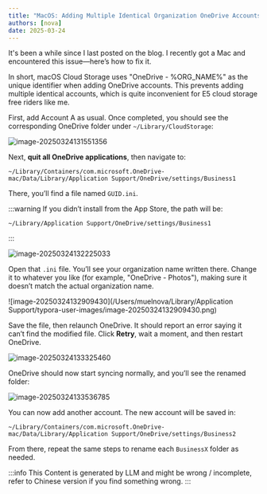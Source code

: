 ```yaml
---
title: "MacOS: Adding Multiple Identical Organization OneDrive Accounts"
authors: [nova]
date: 2025-03-24
---
```


It's been a while since I last posted on the blog. I recently got a Mac and encountered this issue—here’s how to fix it.

In short, macOS Cloud Storage uses "OneDrive - %ORG_NAME%" as the unique identifier when adding OneDrive accounts. This prevents adding multiple identical accounts, which is quite inconvenient for E5 cloud storage free riders like me.

<!--truncate-->

First, add Account A as usual. Once completed, you should see the corresponding OneDrive folder under `~/Library/CloudStorage`:

![image-20250324131551356](https://oss.nova.gal/img/image-20250324131551356.png)

Next, **quit all OneDrive applications**, then navigate to:

```
~/Library/Containers/com.microsoft.OneDrive-mac/Data/Library/Application Support/OneDrive/settings/Business1
```

There, you’ll find a file named `GUID.ini`.

:::warning
If you didn’t install from the App Store, the path will be:

```
~/Library/Application Support/OneDrive/settings/Business1
```
:::

![image-20250324132225033](https://oss.nova.gal/img/image-20250324132225033.png)

Open that `.ini` file. You’ll see your organization name written there. Change it to whatever you like (for example, "OneDrive - Photos"), making sure it doesn’t match the actual organization name.

![image-20250324132909430](/Users/muelnova/Library/Application Support/typora-user-images/image-20250324132909430.png)

Save the file, then relaunch OneDrive. It should report an error saying it can’t find the modified file. Click **Retry**, wait a moment, and then restart OneDrive.

![image-20250324133325460](https://oss.nova.gal/img/image-20250324133325460.png)

OneDrive should now start syncing normally, and you’ll see the renamed folder:

![image-20250324133536785](https://oss.nova.gal/img/image-20250324133536785.png)

You can now add another account. The new account will be saved in:

```
~/Library/Containers/com.microsoft.OneDrive-mac/Data/Library/Application Support/OneDrive/settings/Business2
```

From there, repeat the same steps to rename each `BusinessX` folder as needed.

:::info
This Content is generated by LLM and might be wrong / incomplete, refer to Chinese version if you find something wrong.
:::

<!-- AI -->
